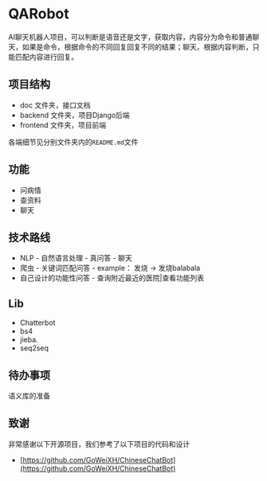 # QARobot

AI聊天机器人项目，可以判断是语音还是文字，获取内容，内容分为命令和普通聊天，如果是命令，根据命令的不同回复回复不同的结果；聊天，根据内容判断，只能匹配内容进行回复。

## 项目结构

* doc 文件夹，接口文档
* backend 文件夹，项目Django后端
* frontend 文件夹，项目前端

各端细节见分别文件夹内的`README.md`文件

## 功能

* 问病情  
* 查资料  
* 聊天  

## 技术路线

* NLP - 自然语言处理 - 真问答 - 聊天   
* 爬虫 - 关键词匹配问答 - example： 发烧 -> 发烧balabala    
* 自己设计的功能性问答 - 查询附近最近的医院|查看功能列表   


## Lib

* Chatterbot  
* bs4  
* jieba. 
* seq2seq

## 待办事项

语义库的准备

## 致谢

非常感谢以下开源项目，我们参考了以下项目的代码和设计

* [https://github.com/GoWeiXH/ChineseChatBot](https://github.com/GoWeiXH/ChineseChatBot)
